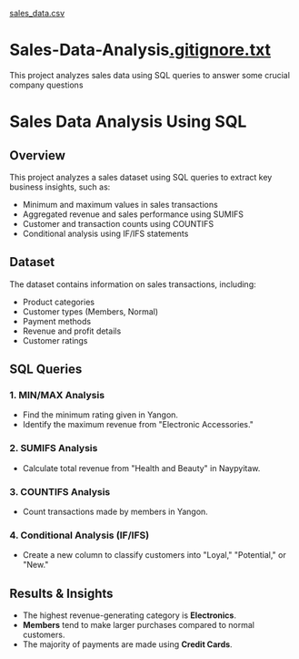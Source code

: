 [sales_data.csv](https://github.com/user-attachments/files/19190031/sales_data.csv)
# Sales-Data-Analysis[.gitignore.txt](https://github.com/user-attachments/files/19189598/default.gitignore.txt)

This project analyzes sales data using SQL queries to answer some crucial company questions
# Sales Data Analysis Using SQL

## Overview
This project analyzes a sales dataset using SQL queries to extract key business insights, such as:
- Minimum and maximum values in sales transactions
- Aggregated revenue and sales performance using SUMIFS
- Customer and transaction counts using COUNTIFS
- Conditional analysis using IF/IFS statements

## Dataset
The dataset contains information on sales transactions, including:
- Product categories
- Customer types (Members, Normal)
- Payment methods
- Revenue and profit details
- Customer ratings

## SQL Queries
### 1. **MIN/MAX Analysis**
- Find the minimum rating given in Yangon.
- Identify the maximum revenue from "Electronic Accessories."

### 2. **SUMIFS Analysis**
- Calculate total revenue from "Health and Beauty" in Naypyitaw.

### 3. **COUNTIFS Analysis**
- Count transactions made by members in Yangon.

### 4. **Conditional Analysis (IF/IFS)**
- Create a new column to classify customers into "Loyal," "Potential," or "New."

## Results & Insights
- The highest revenue-generating category is **Electronics**.
- **Members** tend to make larger purchases compared to normal customers.
- The majority of payments are made using **Credit Cards**.

